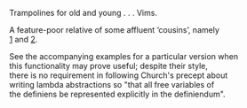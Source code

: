 Trampolines for old and young . . . Vims.

A feature-poor relative of some affluent ‘cousins’, namely  
[1](https://github.com/functionaljava/functionaljava/blob/v5.0/core/src/main/java/fj/control/Trampoline.java) and [2](https://github.com/scala/scala/blob/v2.13.13/src/library/scala/util/control/TailCalls.scala).

See the accompanying examples for a particular version when  
this functionality may prove useful; despite their style,  
there is no requirement in following Church's precept about  
writing lambda abstractions so "that all free variables of  
the definiens be represented explicitly in the definiendum".

